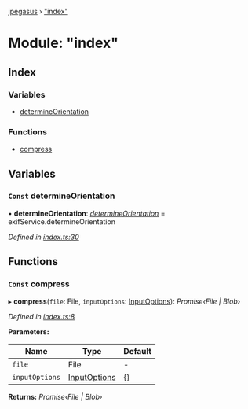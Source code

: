 [jpegasus](../README.md) › ["index"](_index_.md)

# Module: "index"

## Index

### Variables

* [determineOrientation](_index_.md#const-determineorientation)

### Functions

* [compress](_index_.md#const-compress)

## Variables

### `Const` determineOrientation

• **determineOrientation**: *[determineOrientation](_services_exifservice_.md#const-determineorientation)* = exifService.determineOrientation

*Defined in [index.ts:30](https://github.com/TonyBrobston/jpegasus/blob/ebe9fe6/src/index.ts#L30)*

## Functions

### `Const` compress

▸ **compress**(`file`: File, `inputOptions`: [InputOptions](../interfaces/_types_inputoptions_.inputoptions.md)): *Promise‹File | Blob›*

*Defined in [index.ts:8](https://github.com/TonyBrobston/jpegasus/blob/ebe9fe6/src/index.ts#L8)*

**Parameters:**

Name | Type | Default |
------ | ------ | ------ |
`file` | File | - |
`inputOptions` | [InputOptions](../interfaces/_types_inputoptions_.inputoptions.md) | {} |

**Returns:** *Promise‹File | Blob›*
